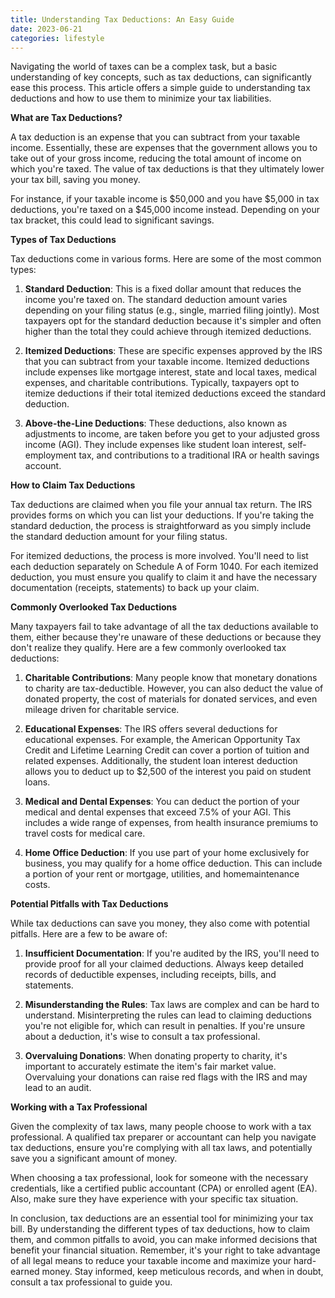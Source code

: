 ```yaml
---
title: Understanding Tax Deductions: An Easy Guide
date: 2023-06-21
categories: lifestyle
---
```

Navigating the world of taxes can be a complex task, but a basic understanding of key concepts, such as tax deductions, can significantly ease this process. This article offers a simple guide to understanding tax deductions and how to use them to minimize your tax liabilities.

**What are Tax Deductions?**

A tax deduction is an expense that you can subtract from your taxable income. Essentially, these are expenses that the government allows you to take out of your gross income, reducing the total amount of income on which you're taxed. The value of tax deductions is that they ultimately lower your tax bill, saving you money.

For instance, if your taxable income is $50,000 and you have $5,000 in tax deductions, you're taxed on a $45,000 income instead. Depending on your tax bracket, this could lead to significant savings.

**Types of Tax Deductions**

Tax deductions come in various forms. Here are some of the most common types:

1. **Standard Deduction**: This is a fixed dollar amount that reduces the income you're taxed on. The standard deduction amount varies depending on your filing status (e.g., single, married filing jointly). Most taxpayers opt for the standard deduction because it's simpler and often higher than the total they could achieve through itemized deductions.

2. **Itemized Deductions**: These are specific expenses approved by the IRS that you can subtract from your taxable income. Itemized deductions include expenses like mortgage interest, state and local taxes, medical expenses, and charitable contributions. Typically, taxpayers opt to itemize deductions if their total itemized deductions exceed the standard deduction.

3. **Above-the-Line Deductions**: These deductions, also known as adjustments to income, are taken before you get to your adjusted gross income (AGI). They include expenses like student loan interest, self-employment tax, and contributions to a traditional IRA or health savings account.

**How to Claim Tax Deductions**

Tax deductions are claimed when you file your annual tax return. The IRS provides forms on which you can list your deductions. If you're taking the standard deduction, the process is straightforward as you simply include the standard deduction amount for your filing status.

For itemized deductions, the process is more involved. You'll need to list each deduction separately on Schedule A of Form 1040. For each itemized deduction, you must ensure you qualify to claim it and have the necessary documentation (receipts, statements) to back up your claim.

**Commonly Overlooked Tax Deductions**

Many taxpayers fail to take advantage of all the tax deductions available to them, either because they're unaware of these deductions or because they don't realize they qualify. Here are a few commonly overlooked tax deductions:

1. **Charitable Contributions**: Many people know that monetary donations to charity are tax-deductible. However, you can also deduct the value of donated property, the cost of materials for donated services, and even mileage driven for charitable service.

2. **Educational Expenses**: The IRS offers several deductions for educational expenses. For example, the American Opportunity Tax Credit and Lifetime Learning Credit can cover a portion of tuition and related expenses. Additionally, the student loan interest deduction allows you to deduct up to $2,500 of the interest you paid on student loans.

3. **Medical and Dental Expenses**: You can deduct the portion of your medical and dental expenses that exceed 7.5% of your AGI. This includes a wide range of expenses, from health insurance premiums to travel costs for medical care.

4. **Home Office Deduction**: If you use part of your home exclusively for business, you may qualify for a home office deduction. This can include a portion of your rent or mortgage, utilities, and homemaintenance costs.

**Potential Pitfalls with Tax Deductions**

While tax deductions can save you money, they also come with potential pitfalls. Here are a few to be aware of:

1. **Insufficient Documentation**: If you're audited by the IRS, you'll need to provide proof for all your claimed deductions. Always keep detailed records of deductible expenses, including receipts, bills, and statements.

2. **Misunderstanding the Rules**: Tax laws are complex and can be hard to understand. Misinterpreting the rules can lead to claiming deductions you're not eligible for, which can result in penalties. If you're unsure about a deduction, it's wise to consult a tax professional.

3. **Overvaluing Donations**: When donating property to charity, it's important to accurately estimate the item's fair market value. Overvaluing your donations can raise red flags with the IRS and may lead to an audit.

**Working with a Tax Professional**

Given the complexity of tax laws, many people choose to work with a tax professional. A qualified tax preparer or accountant can help you navigate tax deductions, ensure you're complying with all tax laws, and potentially save you a significant amount of money.

When choosing a tax professional, look for someone with the necessary credentials, like a certified public accountant (CPA) or enrolled agent (EA). Also, make sure they have experience with your specific tax situation.

In conclusion, tax deductions are an essential tool for minimizing your tax bill. By understanding the different types of tax deductions, how to claim them, and common pitfalls to avoid, you can make informed decisions that benefit your financial situation. Remember, it's your right to take advantage of all legal means to reduce your taxable income and maximize your hard-earned money. Stay informed, keep meticulous records, and when in doubt, consult a tax professional to guide you.